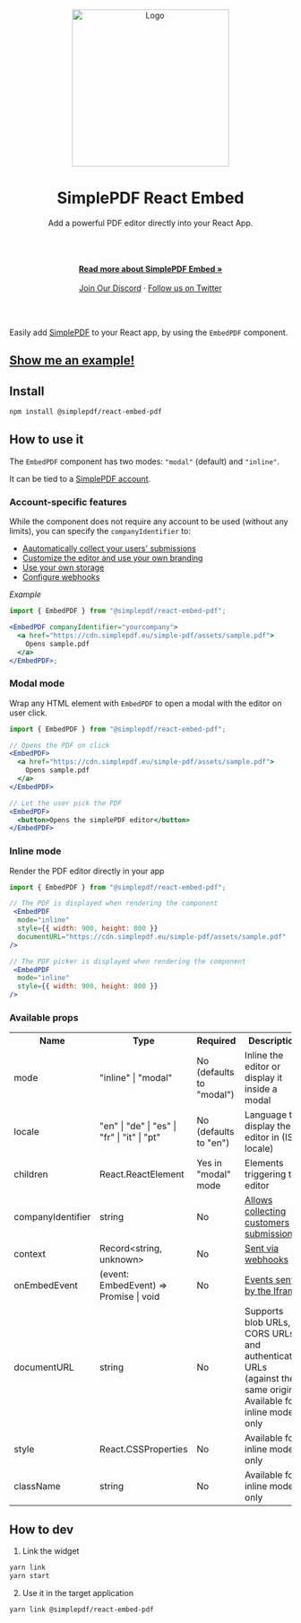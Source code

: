</br>
</br>
<div align="center">
  <a href="https://simplepdf.eu" target="_blank">
  <picture>
    <source media="(prefers-color-scheme: dark)" srcset="https://cdn.simplepdf.eu/simple-pdf/assets/simplepdf-github-white.png">
    <img src="https://cdn.simplepdf.eu/simple-pdf/assets/simplepdf-github.png" width="280" alt="Logo"/>
  </picture>
  </a>
</div>
<h1 align="center">SimplePDF React Embed</h1>
<div align="center">
Add a powerful PDF editor directly into your React App.
</div>
</br>
</br>
<p align="center">
<br/>
<a href="https://simplepdf.eu/embed" rel="dofollow"><strong>Read more about SimplePDF Embed »</strong></a>
<br/>
<br/>
<a href="https://discord.gg/n6M8jb5GEP">Join Our Discord</a>
  ·
<a href="https://twitter.com/simple_pdf">Follow us on Twitter</a>
</p>
<br/>
<br/>

Easily add [SimplePDF](https://simplepdf.eu) to your React app, by using the `EmbedPDF` component.

## [Show me an example!](https://replit.com/@bendersej/Simple-PDF-Embed)

## Install

```sh
npm install @simplepdf/react-embed-pdf
```

## How to use it

The `EmbedPDF` component has two modes: `"modal"` (default) and `"inline"`.

It can be tied to a [SimplePDF account](https://simplePDF.eu/pricing#g).

### Account-specific features

While the component does not require any account to be used (without any limits), you can specify the `companyIdentifier` to:

- [Aautomatically collect your users' submissions](https://simplepdf.eu/embed)
- [Customize the editor and use your own branding](https://simplepdf.eu/help/how-to/customize-the-pdf-editor-and-add-branding)
- [Use your own storage](https://simplepdf.eu/help/how-to/use-your-own-s3-bucket-storage-for-pdf-form-submissions)
- [Configure webhooks](https://simplepdf.eu/help/how-to/configure-webhooks-pdf-form-submissions)

_Example_

```jsx
import { EmbedPDF } from "@simplepdf/react-embed-pdf";

<EmbedPDF companyIdentifier="yourcompany">
  <a href="https://cdn.simplepdf.eu/simple-pdf/assets/sample.pdf">
    Opens sample.pdf
  </a>
</EmbedPDF>;
```

### Modal mode

Wrap any HTML element with `EmbedPDF` to open a modal with the editor on user click.

```jsx
import { EmbedPDF } from "@simplepdf/react-embed-pdf";

// Opens the PDF on click
<EmbedPDF>
  <a href="https://cdn.simplepdf.eu/simple-pdf/assets/sample.pdf">
    Opens sample.pdf
  </a>
</EmbedPDF>

// Let the user pick the PDF
<EmbedPDF>
  <button>Opens the simplePDF editor</button>
</EmbedPDF>
```

### Inline mode

Render the PDF editor directly in your app

```jsx
import { EmbedPDF } from "@simplepdf/react-embed-pdf";

// The PDF is displayed when rendering the component
 <EmbedPDF
  mode="inline"
  style={{ width: 900, height: 800 }}
  documentURL="https://cdn.simplepdf.eu/simple-pdf/assets/sample.pdf"
/>

// The PDF picker is displayed when rendering the component
 <EmbedPDF
  mode="inline"
  style={{ width: 900, height: 800 }}
/>
```

### <a id="available-props"></a>Available props

<table>
  <tr>
    <th>Name</th>
    <th>Type</th>
    <th>Required</th>
    <th>Description</th>
  </tr>
  <tr>
    <td>mode</td>
    <td>"inline" | "modal"</td>
    <td>No (defaults to "modal")</td>
    <td>Inline the editor or display it inside a modal</td>
  </tr>
    <tr>
    <td>locale</td>
    <td>"en" | "de" | "es" | "fr" | "it" | "pt"</td>
    <td>No (defaults to "en")</td>
    <td>Language to display the editor in (ISO locale)</td>
  </tr>
  <tr>
    <td>children</td>
    <td>React.ReactElement</td>
    <td>Yes in "modal" mode</td>
    <td>Elements triggering the editor</td>
  </tr>
  <tr>
    <td>companyIdentifier</td>
    <td>string</td>
    <td>No</td>
    <td><a href="https://simplePDF.eu/embed">Allows collecting customers submissions</a></td>
  </tr>
  <tr>
    <td>context</td>
    <td>Record&lt;string, unknown&gt;</td>
    <td>No</td>
    <td><a href="https://simplepdf.eu/help/how-to/configure-webhooks-pdf-form-submissions#events">Sent via webhooks</a></td>
  </tr>
  <tr>
    <td>onEmbedEvent</td>
    <td>(event: EmbedEvent) => Promise<void> | void</td>
    <td>No</td>
    <td><a href="https://github.com/SimplePDF/simplepdf-embed/blob/main/documentation/IFRAME.md#iframe-communication">Events sent by the Iframe</a></td>
  </tr>
  <tr>
    <td>documentURL</td>
    <td>string</td>
    <td>No</td>
    <td>Supports blob URLs, CORS URLs, and authenticated URLs (against the same origin). Available for inline mode only</td>
  </tr>
  <tr>
    <td>style</td>
    <td>React.CSSProperties</td>
    <td>No</td>
    <td>Available for inline mode only</td>
  </tr>
  <tr>
    <td>className</td>
    <td>string</td>
    <td>No</td>
    <td>Available for inline mode only</td>
  </tr>
</table>

## How to dev

1. Link the widget

```sh
yarn link
yarn start
```

2. Use it in the target application

```sh
yarn link @simplepdf/react-embed-pdf
```
